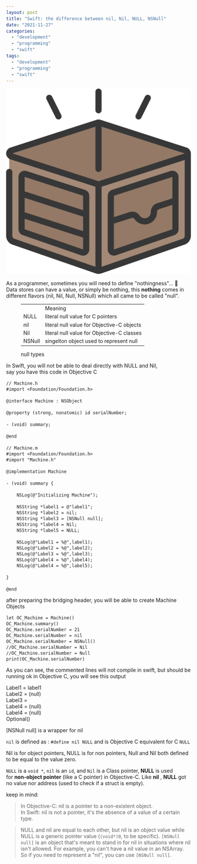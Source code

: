 ```yaml
---
layout: post
title: "Swift: the difference between nil, Nil, NULL, NSNull"
date: "2021-11-27"
categories: 
  - "development"
  - "programming"
  - "swift"
tags: 
  - "development"
  - "programming"
  - "swift"
---
```


![](images/nils.png)

As a programmer, sometimes you will need to define "nothingness"... 🧐  
Data stores can have a value, or simply be nothing, this **nothing** comes in different flavors (nil, Nil, Null, NSNull) which all came to be called "null".

<figure>

<table><tbody><tr><td></td><td>Meaning</td></tr><tr><td>NULL</td><td>literal null value for C pointers</td></tr><tr><td>nil</td><td>literal null value for Objective-C objects</td></tr><tr><td>Nil</td><td>literal null value for Objective-C classes</td></tr><tr><td>NSNull</td><td>singelton object used to represent null</td></tr></tbody></table>

<figcaption>

null types

</figcaption>



</figure>

  
In Swift, you will not be able to deal directly with NULL and Nil,  
say you have this code in Objective C

```
// Machine.h
#import <Foundation/Foundation.h>

@interface Machine : NSObject

@property (strong, nonatomic) id serialNumber;

- (void) summary;

@end

// Machine.m
#import <Foundation/Foundation.h>
#import "Machine.h"

@implementation Machine

- (void) summary {
    
    NSLog(@"Initializing Machine");
    
    NSString *label1 = @"label1";
    NSString *label2 = nil;
    NSString *label3 = [NSNull null];
    NSString *label4 = Nil;
    NSString *label5 = NULL;
    
    NSLog(@"Label1 = %@",label1);
    NSLog(@"Label2 = %@",label2);
    NSLog(@"Label3 = %@",label3);
    NSLog(@"Label4 = %@",label4);
    NSLog(@"Label4 = %@",label5);

}

@end
```

after preparing the bridging header, you will be able to create Machine Objects

```
let OC_Machine = Machine()
OC_Machine.summary()
OC_Machine.serialNumber = 21
OC_Machine.serialNumber = nil
OC_Machine.serialNumber = NSNull()
//OC_Machine.serialNumber = Nil
//OC_Machine.serialNumber = Null
print(OC_Machine.serialNumber)
```

As you can see, the commented lines will not compile in swift, but should be running ok in Objective C, you will see this output  
  
Label1 = label1  
Label2 = (null)  
Label3 = <null>  
Label4 = (null)  
Label4 = (null)  
Optional(<null>)  
  
\[NSNull null\] is a wrapper for nil  
  
`nil` is defined as : `#define nil NULL` and is Objective C equivalent for C `NULL`  
  
Nil is for object pointers, NULL is for non pointers, Null and Nil both defined to be equal to the value zero.  
  
`NULL` is a `void *`, `nil` is an `id`, and `Nil` is a Class pointer, **NULL** is used for **non-object pointer** (like a C pointer) in Objective-C. Like **nil** , **NULL** got no value nor address (used to check if a struct is empty).  
  
keep in mind:

> In Objective-C: nil is a pointer to a non-existent object.  
> In Swift: nil is not a pointer, it's the absence of a value of a certain type.

> NULL and nil are equal to each other, but nil is an object value while NULL is a generic pointer value (`(void*)0`, to be specific). `[NSNull null]` is an object that's meant to stand in for nil in situations where nil isn't allowed. For example, you can't have a nil value in an NSArray. So if you need to represent a "nil", you can use `[NSNull null]`.
